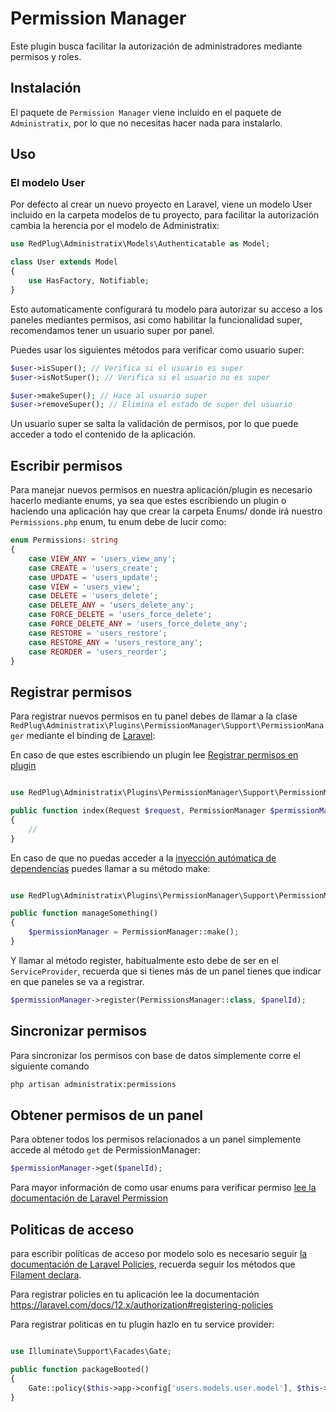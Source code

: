 # Permission Manager

Este plugin busca facilitar la autorización de administradores mediante permisos y roles.

## Instalación

El paquete de `Permission Manager` viene incluido en el paquete de `Administratix`, por lo que no necesitas hacer nada para instalarlo.

## Uso

### El modelo User

Por defecto al crear un nuevo proyecto en Laravel, viene un modelo User incluido en la carpeta modelos de tu proyecto, para facilitar la autorización cambia la herencia por el modelo de Administratix:


```php
use RedPlug\Administratix\Models\Authenticatable as Model;

class User extends Model
{
    use HasFactory, Notifiable;
}
```

Esto automaticamente configurará tu modelo para autorizar su acceso a los paneles mediantes permisos, asi como habilitar la funcionalidad super, recomendamos tener un usuario super por panel.

Puedes usar los siguientes métodos para verificar como usuario super:

```php
$user->isSuper(); // Verifica si el usuario es super
$user->isNotSuper(); // Verifica si el usuario no es super

$user->makeSuper(); // Hace al usuario super
$user->removeSuper(); // Elimina el estado de super del usuario
```

Un usuario super se salta la validación de permisos, por lo que puede acceder a todo el contenido de la aplicación.



## Escribir permisos

Para manejar nuevos permisos en nuestra aplicación/plugin es necesario hacerlo mediante enums, ya sea que estes escribiendo un plugin o haciendo una aplicación hay que crear la carpeta Enums/ donde irá nuestro `Permissions.php` enum, tu enum debe de lucir como:


```php
enum Permissions: string
{
    case VIEW_ANY = 'users_view_any';
    case CREATE = 'users_create';
    case UPDATE = 'users_update';
    case VIEW = 'users_view';
    case DELETE = 'users_delete';
    case DELETE_ANY = 'users_delete_any';
    case FORCE_DELETE = 'users_force_delete';
    case FORCE_DELETE_ANY = 'users_force_delete_any';
    case RESTORE = 'users_restore';
    case RESTORE_ANY = 'users_restore_any';
    case REORDER = 'users_reorder';
}
```


## Registrar permisos

Para registrar nuevos permisos en tu panel debes de llamar a la clase `RedPlug\Administratix\Plugins\PermissionManager\Support\PermissionManager` mediante el binding de [Laravel](https://laravel.com/docs/12.x/container#automatic-injection):

En caso de que estes escribiendo un plugin lee [Registrar permisos en plugin](/como-desarrollar/paquetes/como-crear-un-permission#como-crear-un-permissions)


```php

use RedPlug\Administratix\Plugins\PermissionManager\Support\PermissionManager;

public function index(Request $request, PermissionManager $permissionManager)
{
    //
}

```

En caso de que no puedas acceder a la [inyección autómatica de dependencias](https://laravel.com/docs/11.x/container#automatic-injection) puedes llamar a su método make:


```php

use RedPlug\Administratix\Plugins\PermissionManager\Support\PermissionManager;

public function manageSomething()
{
    $permissionManager = PermissionManager::make();
}
```


Y llamar al método register, habitualmente esto debe de ser en el `ServiceProvider`, recuerda que si tienes más de un panel tienes que indicar en que paneles se va a registrar.


```php
$permissionManager->register(PermissionsManager::class, $panelId);
```


## Sincronizar permisos
Para sincronizar los permisos con base de datos simplemente corre el siguiente comando

```bash
php artisan administratix:permissions
```


## Obtener permisos de un panel

Para obtener todos los permisos relacionados a un panel simplemente accede al método `get` de PermissionManager:

```php
$permissionManager->get($panelId);
```

Para mayor información de como usar enums para verificar permiso [lee la documentación de Laravel Permission](https://spatie.be/docs/laravel-permission/v6/basic-usage/enums)

## Politicas de acceso

para escribir políticas de acceso por modelo solo es necesario seguir [la documentación de Laravel Policies](https://laravel.com/docs/11.x/authorization#creating-policies), recuerda seguir los métodos que [Filament declara](https://filamentphp.com/docs/3.x/panels/resources/getting-started#authorization).  


Para registrar policies en tu aplicación lee la documentación https://laravel.com/docs/12.x/authorization#registering-policies  

Para registrar politicas en tu plugin hazlo en tu service provider:


```php

use Illuminate\Support\Facades\Gate;

public function packageBooted()
{
    Gate::policy($this->app->config['users.models.user.model'], $this->app->config['users.models.user.policy']);
}
```
